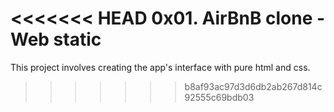 <<<<<<< HEAD
0x01. AirBnB clone - Web static
=======
This project involves creating the app's interface with pure html and css.
>>>>>>> b8af93ac97d3d6db2ab267d814c92555c69bdb03
